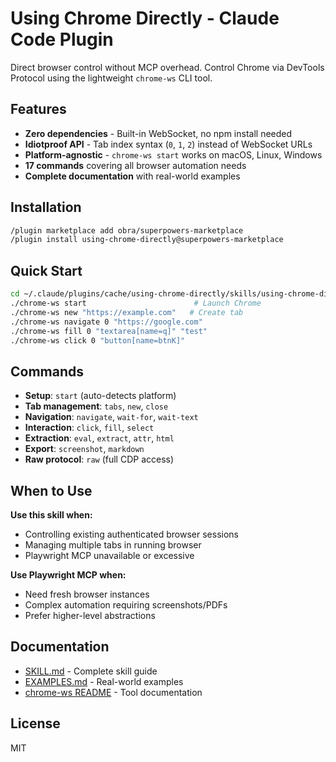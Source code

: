# Using Chrome Directly - Claude Code Plugin

Direct browser control without MCP overhead. Control Chrome via DevTools Protocol using the lightweight `chrome-ws` CLI tool.

## Features

- **Zero dependencies** - Built-in WebSocket, no npm install needed
- **Idiotproof API** - Tab index syntax (`0`, `1`, `2`) instead of WebSocket URLs
- **Platform-agnostic** - `chrome-ws start` works on macOS, Linux, Windows
- **17 commands** covering all browser automation needs
- **Complete documentation** with real-world examples

## Installation

```bash
/plugin marketplace add obra/superpowers-marketplace
/plugin install using-chrome-directly@superpowers-marketplace
```

## Quick Start

```bash
cd ~/.claude/plugins/cache/using-chrome-directly/skills/using-chrome-directly
./chrome-ws start                        # Launch Chrome
./chrome-ws new "https://example.com"   # Create tab
./chrome-ws navigate 0 "https://google.com"
./chrome-ws fill 0 "textarea[name=q]" "test"
./chrome-ws click 0 "button[name=btnK]"
```

## Commands

- **Setup**: `start` (auto-detects platform)
- **Tab management**: `tabs`, `new`, `close`
- **Navigation**: `navigate`, `wait-for`, `wait-text`
- **Interaction**: `click`, `fill`, `select`
- **Extraction**: `eval`, `extract`, `attr`, `html`
- **Export**: `screenshot`, `markdown`
- **Raw protocol**: `raw` (full CDP access)

## When to Use

**Use this skill when:**
- Controlling existing authenticated browser sessions
- Managing multiple tabs in running browser
- Playwright MCP unavailable or excessive

**Use Playwright MCP when:**
- Need fresh browser instances
- Complex automation requiring screenshots/PDFs
- Prefer higher-level abstractions

## Documentation

- [SKILL.md](skills/using-chrome-directly/SKILL.md) - Complete skill guide
- [EXAMPLES.md](skills/using-chrome-directly/EXAMPLES.md) - Real-world examples
- [chrome-ws README](skills/using-chrome-directly/README.md) - Tool documentation

## License

MIT
